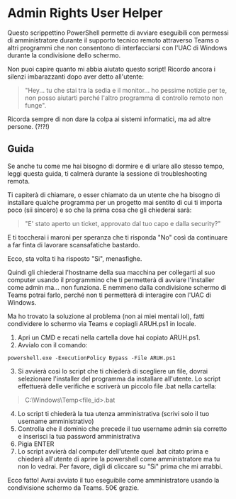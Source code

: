 # Admin Rights User Helper
Questo scrippettino PowerShell permette di avviare eseguibili con permessi di amministratore durante il supporto tecnico remoto attraverso Teams o altri programmi che non consentono di interfacciarsi con l'UAC di Windows durante la condivisione dello schermo.

Non puoi capire quanto mi abbia aiutato questo script!
Ricordo ancora i silenzi imbarazzanti dopo aver detto all'utente:
> "Hey... tu che stai tra la sedia e il monitor... ho pessime notizie per te, non posso aiutarti perché l'altro programma di controllo remoto non funge".

Ricorda sempre di non dare la colpa ai sistemi informatici, ma ad altre persone. (?!?!)

## Guida
Se anche tu come me hai bisogno di dormire e di urlare allo stesso tempo, leggi questa guida, ti calmerà durante la sessione di troubleshooting remota.

Ti capiterà di chiamare, o esser chiamato da un utente che ha bisogno di installare qualche programma per un progetto mai sentito di cui ti importa poco (sii sincero) e so che la prima cosa che gli chiederai sarà:
> "E' stato aperto un ticket, approvato dal tuo capo e dalla security?" 

E ti toccherai i maroni per speranza che ti risponda "No" così da continuare a far finta di lavorare scansafatiche bastardo. 

Ecco, sta volta ti ha risposto "Si", menasfighe.

Quindi gli chiederai l'hostname della sua macchina per collegarti al suo computer usando il programmino che ti permetterà di avviare l'installer come admin ma... non funziona. 
E nemmeno dalla condivisione schermo di Teams potrai farlo, perché non ti permetterà di interagire con l'UAC di Windows.

Ma ho trovato la soluzione al problema (non ai miei mentali lol), fatti condividere lo schermo via Teams e copiagli ARUH.ps1 in locale.
1. Apri un CMD e recati nella cartella dove hai copiato ARUH.ps1.
2. Avvialo con il comando: 
```
powershell.exe -ExecutionPolicy Bypass -File ARUH.ps1
```
3. Si avvierà così lo script che ti chiederà di scegliere un file, dovrai selezionare l'installer del programma da installare all'utente.
Lo script effettuerà delle verifiche e scriverà un piccolo file .bat nella cartella:
> C:\Windows\Temp\<file_id>.bat
4. Lo script ti chiederà la tua utenza amministrativa (scrivi solo il tuo username amministrativo)
5. Controlla che il dominio che precede il tuo username admin sia corretto e inserisci la tua password amministrativa
6. Pigia ENTER
7. Lo script avvierà dal computer dell'utente quel .bat citato prima e chiederà all'utente di aprire la powershell come amministratore ma tu non lo vedrai. Per favore, digli di cliccare su "Si" prima che mi arrabbi.

Ecco fatto! Avrai avviato il tuo eseguibile come amministratore usando la condivisione schermo da Teams. 50€ grazie.


